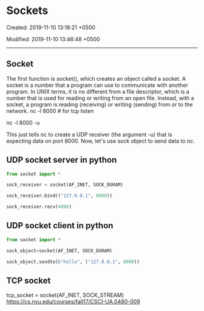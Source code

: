 # Sockets

Created: 2019-11-10 13:18:21 +0500

Modified: 2019-11-10 13:46:48 +0500

---

## Socket

The first function is socket(), which creates an object called a socket. A socket is a number that a program can use to communicate with another program. In UNIX terms, it is no different from a file descriptor, which is a number that is used for reading or writing from an open file. Instead, with a socket, a program is reading (receiving) or writing (sending) from or to the network.
nc -l 8000 # for tcp listen

nc -l 8000 -u

This just tells nc to create a UDP receiver (the argument -u) that is expecting data on port 8000. Now, let's use sock object to send data to nc.

## UDP socket server in python

```python
from socket import *

sock_receiver = socket(AF_INET, SOCK_DGRAM)

sock_receiver.bind(("127.0.0.1", 8000))

sock_receiver.recv(4096)
```

## UDP socket client in python

```python
from socket import *

sock_object=socket(AF_INET, SOCK_DGRAM)

sock_object.sendto(b"hello", ("127.0.0.1", 8000))
```

## TCP socket

tcp_socket = socket(AF_INET, SOCK_STREAM)
<https://cs.nyu.edu/courses/fall17/CSCI-UA.0480-009>
